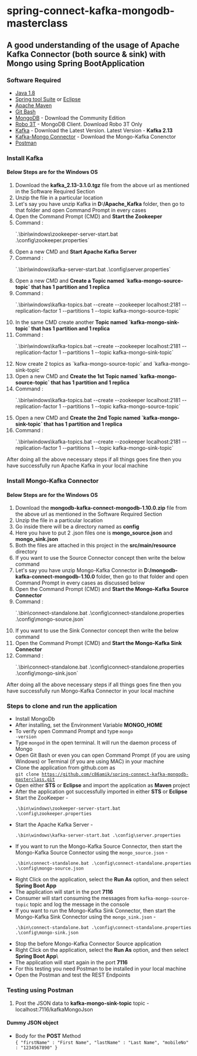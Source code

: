 # spring-connect-kafka-mongodb-masterclass

## A good understanding of the usage of Apache Kafka Connector (both source & sink) with Mongo using Spring BootApplication

### Software Required
* [Java 1.8](https://www.oracle.com/in/java/technologies/javase/javase8-archive-downloads.html)
* [Spring tool Suite](https://spring.io/tools) or [Eclipse](https://www.eclipse.org/downloads/packages/)
* [Apache Maven](https://maven.apache.org/download.cgi)
* [Git Bash](https://gramfile.com/git-bash-download/)
* [MongoDB](https://www.mongodb.com/try/download/community) - Download the Community Edition
* [Robo 3T](https://robomongo.org/download) - MongoDB Client. Download Robo 3T Only
* [Kafka](https://kafka.apache.org/downloads) - Download the Latest Version. Latest Version - <strong>Kafka 2.13</strong>
* [Kafka-Mongo Connector](https://www.mongodb.com/products/kafka-connector) - Download the Mongo-Kafka Conenctor
* [Postman](https://www.postman.com/downloads/)

### Install Kafka

#### Below Steps are for the Windows OS

<ol>
<li>Download the <strong>kafka_2.13-3.1.0.tgz</strong> file from the above url as mentioned in the Software Required Section</li>
<li>Unzip the file in a particular location</li>
<li>Let's say you have unzip Kafka in <strong>D:/Apache_Kafka</strong> folder, then go to that folder and open Command Prompt in every cases
<li>Open the Command Prompt (CMD) and <strong>Start the Zookeeper</strong></li>
<li> Command : <p>`.\bin\windows\zookeeper-server-start.bat .\config\zookeeper.properties`</p></li>
<li>Open a new CMD and <strong>Start Apache Kafka Server</strong></li>
<li>Command : <p>`.\bin\windows\kafka-server-start.bat .\config\server.properties`</p></li>
<li>Open a new CMD and <strong>Create a Topic named `kafka-mongo-source-topic` that has 1 partition and 1 replica</strong></li>
<li>Command : <p>`.\bin\windows\kafka-topics.bat --create --zookeeper localhost:2181 --replication-factor 1 --partitions 1 --topic kafka-mongo-source-topic`</p></li>
<li>In the same CMD create another <strong>Topic named `kafka-mongo-sink-topic` that has 1 partition and 1 replica</strong></li>
<li>Command : <p>`.\bin\windows\kafka-topics.bat --create --zookeeper localhost:2181 --replication-factor 1 --partitions 1 --topic kafka-mongo-sink-topic`</p></li>
<li>Now create 2 topics as `kafka-mongo-source-topic` and `kafka-mongo-sink-topic`</li>
<li>Open a new CMD and <strong>Create the 1st Topic named `kafka-mongo-source-topic` that has 1 partition and 1 replica</strong></li>
<li>Command : <p>`.\bin\windows\kafka-topics.bat --create --zookeeper localhost:2181 --replication-factor 1 --partitions 1 --topic kafka-mongo-source-topic`</p></li>
<li>Open a new CMD and <strong>Create the 2nd Topic named `kafka-mongo-sink-topic` that has 1 partition and 1 replica</strong></li>
<li>Command : <p>`.\bin\windows\kafka-topics.bat --create --zookeeper localhost:2181 --replication-factor 1 --partitions 1 --topic kafka-mongo-sink-topic`</p></li>
</ol>
After doing all the above necessary steps if all things goes fine then you have successfully run Apache Kafka in your local machine

### Install Mongo-Kafka Connector

#### Below Steps are for the Windows OS

<ol>
<li>Download the <strong>mongodb-kafka-connect-mongodb-1.10.0.zip</strong> file from the above url as mentioned in the Software Required Section</li>
<li>Unzip the file in a particular location</li>
<li>Go inside there will be a directory named as <strong>config</strong></li>
<li>Here you have to put 2 .json files one is <strong>mongo_source.json</strong> and <strong>mongo_sink.json</strong></li>
<li>Both the files are attached in this project in the <strong>src/main/resource</strong> directory</li>
<li>If you want to use the Source Connector concept then write the below command</li>
<li>Let's say you have unzip Mongo-Kafka Connector in <strong>D:/mongodb-kafka-connect-mongodb-1.10.0</strong> folder, then go to that folder and open Command Prompt in every cases as discussed below</li>
<li>Open the Command Prompt (CMD) and <strong>Start the Mongo-Kafka Source Connector</strong></li>
<li>Command : <p>`.\bin\connect-standalone.bat .\config\connect-standalone.properties .\config\mongo-source.json`</p></li>
<li>If you want to use the Sink Connector concept then write the below command</li>
<li>Open the Command Prompt (CMD) and <strong>Start the Mongo-Kafka Sink Connector</strong></li>
<li>Command : <p>`.\bin\connect-standalone.bat .\config\connect-standalone.properties .\config\mongo-sink.json`</p></li>
</ol>
After doing all the above necessary steps if all things goes fine then you have successfully run Mongo-Kafka Connector in your local machine

### Steps to clone and run the application
* Install MongoDb
* After installing, set the Environment Variable <strong>MONGO_HOME</strong>
* To verify open Command Prompt and type <code>mongo -version</code>
* Type <code>mongod</code> in the open terminal. It will run the daemon process of Mongo
* Open Git Bash or even you can open Command Prompt (if you are using Windows) or Terminal (if you are using MAC) in your machine
* Clone the application from github.com as   
<code>git clone https://github.com/c86amik/spring-connect-kafka-mongodb-masterclass.git</code>
* Open either <strong>STS</strong> or <strong>Eclipse</strong> and import the application as <strong>Maven</strong> project
* After the application got successfully imported in either <strong>STS</strong> or <strong>Eclipse</strong>
* Start the ZooKeeper - <p>`.\bin\windows\zookeeper-server-start.bat .\config\zookeeper.properties`</p>
* Start the Apache Kafka Server - <p>`.\bin\windows\kafka-server-start.bat .\config\server.properties`</p>
* If you want to run the Mongo-Kafka Source Connector, then start the Mongo-Kafka Source Connector using the `mongo_source.json` - <p>`.\bin\connect-standalone.bat .\config\connect-standalone.properties .\config\mongo-source.json`</p>
* Right Click on the application, select the <strong>Run As</strong> option, and then select <strong>Spring Boot App</strong>
* The application will start in the port <strong>7116</strong>
* Consumer will start consuming the messages from `kafka-mongo-source-topic` topic and log the message in the console
* If you want to run the Mongo-Kafka Sink Connector, then start the Mongo-Kafka Sink Connector using the `mongo_sink.json` - <p>`.\bin\connect-standalone.bat .\config\connect-standalone.properties .\config\mongo-sink.json`</p>
* Stop the before Mongo-Kafka Connector Source application
* Right Click on the application, select the <strong>Run As</strong> option, and then select <strong>Spring Boot App</strong>\
* The application will start again in the port <strong>7116</strong>
* For this testing you need Postman to be installed in your local machine
* Open the Postman and test the REST Endpoints

### Testing using Postman
<ol>
<li>Post the JSON data to <strong>kafka-mongo-sink-topic</strong> topic - localhost:7116/kafkaMongoJson</li>
</ol>

#### Dummy JSON object
* Body for the <strong>POST</strong> Method   
<code>{
	"firstName" : "First Name",
	"lastName" : "Last Name",
	"mobileNo" : "1234567890"
}</code>	